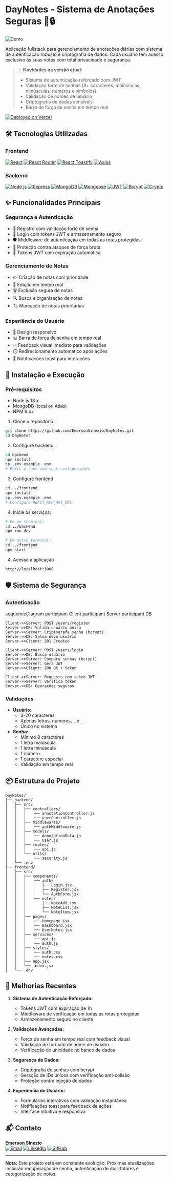 # DayNotes - Sistema de Anotações Seguras 📝🔒

![Demo](/front/public/readme/homepage.jpg)

Aplicação fullstack para gerenciamento de anotações diárias com sistema de autenticação robusto e criptografia de dados. Cada usuário tem acesso exclusivo às suas notas com total privacidade e segurança.

> ✨ **Novidades na versão atual:**
>
> - Sistema de autenticação reforçado com JWT
> - Validação forte de senhas (8+ caracteres, maiúsculas, minúsculas, números e símbolos)
> - Validação de nomes de usuário
> - Criptografia de dados sensíveis
> - Barra de força de senha em tempo real

[![Deployed on Vercel](https://img.shields.io/badge/Deployed_on-Vercel-black?style=for-the-badge&logo=vercel)](https://day-notes-client.vercel.app)

## 🛠 Tecnologias Utilizadas

### Frontend

[![React](https://img.shields.io/badge/React-18.2.0-61DAFB?logo=react)](https://reactjs.org/)
[![React Router](https://img.shields.io/badge/React_Router-6.15.0-CA4245?logo=react-router)](https://reactrouter.com/)
[![React Toastify](https://img.shields.io/badge/React_Toastify-9.1.3-FF813F)](https://fkhadra.github.io/react-toastify/)
[![Axios](https://img.shields.io/badge/Axios-1.4.0-5A29E4?logo=axios)](https://axios-http.com/)

### Backend

[![Node.js](https://img.shields.io/badge/Node.js-18.16.0-339933?logo=node.js)](https://nodejs.org/)
[![Express](https://img.shields.io/badge/Express-4.18.2-000000?logo=express)](https://expressjs.com/)
[![MongoDB](https://img.shields.io/badge/MongoDB-6.1.0-47A248?logo=mongodb)](https://www.mongodb.com/)
[![Mongoose](https://img.shields.io/badge/Mongoose-7.3.1-880000)](https://mongoosejs.com/)
[![JWT](https://img.shields.io/badge/JWT-9.0.2-000000?logo=jsonwebtokens)](https://jwt.io/)
[![Bcrypt](https://img.shields.io/badge/Bcrypt-5.1.1-3949AB)](https://www.npmjs.com/package/bcrypt)
[![Crypto](https://img.shields.io/badge/Crypto-1.0.1-000000?logo=node.js)](https://nodejs.org/api/crypto.html)

## ✨ Funcionalidades Principais

### Segurança e Autenticação

- 🔑 Registro com validação forte de senha
- 🔐 Login com tokens JWT e armazenamento seguro
- 🛡️ Middleware de autenticação em todas as rotas protegidas
- 🚫 Proteção contra ataques de força bruta
- 🔄 Tokens JWT com expiração automática

### Gerenciamento de Notas

- ✏️ Criação de notas com prioridade
- 📝 Edição em tempo real
- 🗑️ Exclusão segura de notas
- 🔍 Busca e organização de notas
- 🏷️ Marcação de notas prioritárias

### Experiência do Usuário

- 📱 Design responsivo
- 📊 Barra de força de senha em tempo real
- ✅ Feedback visual imediato para validações
- ⏱️ Redirecionamento automático após ações
- 💬 Notificações toast para interações

## 🔧 Instalação e Execução

### Pré-requisitos

- Node.js 18.x
- MongoDB (local ou Atlas)
- NPM 9.x+

1. Clone o repositório:

```bash
git clone https://github.com/EmersonSinezio/DayNotes.git
cd DayNotes
```

2. Configure backend:

```bash
cd backend
npm install
cp .env.example .env
# Edite o .env com suas configurações
```

3. Configure frontend

```bash
cd ../frontend
npm install
cp .env.example .env
# Configure REACT_APP_API_URL
```

4. Inicie os serviços:

```bash
# Em um terminal:
cd ../backend
npm run dev

# Em outro terminal:
cd ../frontend
npm start
```

4. Acesse a aplicação

```text
http://localhost:3000
```

## 🛡️ Sistema de Segurança

### Autenticação

sequenceDiagram
participant Client
participant Server
participant DB

    Client->>Server: POST /users/register
    Server->>DB: Valida usuário único
    Server->>Server: Criptografa senha (bcrypt)
    Server->>DB: Salva novo usuário
    Server->>Client: 201 Created

    Client->>Server: POST /users/login
    Server->>DB: Busca usuário
    Server->>Server: Compara senhas (bcrypt)
    Server->>Server: Gera JWT
    Server->>Client: 200 OK + token

    Client->>Server: Requests com token JWT
    Server->>Server: Verifica token
    Server->>DB: Operações seguras

### Validações

- **Usuário:**
  - 3-20 caracteres
  - Apenas letras, números, `.` e `_`
  - Único no sistema
- **Senha:**
  - Mínimo 8 caracteres
  - 1 letra maiúscula
  - 1 letra minúscula
  - 1 número
  - 1 caractere especial
  - Validação em tempo real

## 📦 Estrutura do Projeto

```text
DayNotes/
├── backend/
│   ├── src/
│   │   ├── controllers/
│   │   │   ├── annotationController.js
│   │   │   └── userController.js
│   │   ├── middlewares/
│   │   │   └── authMiddleware.js
│   │   ├── models/
│   │   │   ├── AnnotationData.js
│   │   │   └── User.js
│   │   ├── routes/
│   │   │   └── api.js
│   │   └── utils/
│   │       └── security.js
│   └── .env
├── frontend/
│   ├── src/
│   │   ├── components/
│   │   │   ├── auth/
│   │   │   │   ├── Login.jsx
│   │   │   │   ├── Register.jsx
│   │   │   │   └── AuthForm.jsx
│   │   │   └── notes/
│   │   │       ├── NoteAdd.jsx
│   │   │       ├── NoteList.jsx
│   │   │       └── NoteItem.jsx
│   │   ├── pages/
│   │   │   ├── Homepage.jsx
│   │   │   ├── Dashboard.jsx
│   │   │   └── UserNotes.jsx
│   │   ├── services/
│   │   │   ├── api.js
│   │   │   └── auth.js
│   │   ├── styles/
│   │   │   ├── auth.css
│   │   │   └── notes.css
│   │   ├── App.jsx
│   │   └── index.jsx
│   └── .env
```

## 🌟 Melhorias Recentes

1. **Sistema de Autenticação Reforçado:**

   - Tokens JWT com expiração de 1h
   - Middleware de verificação em todas as rotas protegidas
   - Armazenamento seguro no cliente

2. **Validações Avançadas:**

   - Força de senha em tempo real com feedback visual
   - Validação de formato de nome de usuário
   - Verificação de unicidade no banco de dados

3. **Segurança de Dados:**

   - Criptografia de senhas com bcrypt
   - Geração de IDs únicos com verificação anti-colisão
   - Proteção contra injeção de dados

4. **Experiência do Usuário:**

   - Formulários interativos com validação instantânea
   - Notificações toast para feedback de ações
   - Interface intuitiva e responsiva

## 📬 Contato

**Emerson Sinezio**  
[![Email](https://img.shields.io/badge/-Gmail-%23333?style=for-the-badge&logo=gmail&logoColor=white)](mailto:emerson.sineziio@gmail.com)
[![LinkedIn](https://img.shields.io/badge/-LinkedIn-%230077B5?style=for-the-badge&logo=linkedin&logoColor=white)](https://www.linkedin.com/in/emerson-sineziio)
[![GitHub](https://img.shields.io/badge/-GitHub-181717?style=for-the-badge&logo=github&logoColor=white)](https://github.com/emerson-sineziio)

---

**Nota:** Este projeto está em constante evolução. Próximas atualizações incluirão recuperação de senha, autenticação de dois fatores e categorização de notas.
